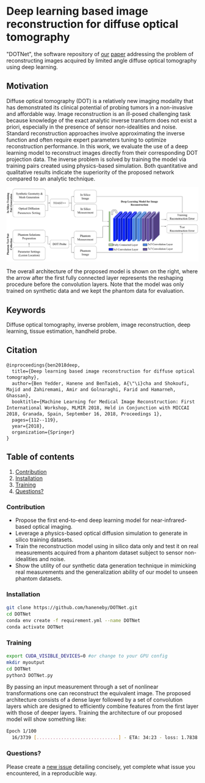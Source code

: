 # Deep learning based image reconstruction for diffuse optical tomography
"DOTNet", the software repository of [our](https://link.springer.com/chapter/10.1007/978-3-030-00129-2_13) [paper](#cite) addressing the problem of reconstructing images acquired by limited angle diffuse optical tomography using deep learning.

## Motivation
Diffuse optical tomography (DOT) is a relatively new imaging modality that has demonstrated its clinical potential of probing tumors in a non-invasive and affordable way. 
Image reconstruction is an ill-posed challenging task because knowledge of the exact analytic inverse transform does not exist a priori, especially in the presence of sensor non-idealities and noise. 
Standard reconstruction approaches involve approximating the inverse function and often require expert parameters tuning to optimize reconstruction performance. 
In this work, we evaluate the use of a deep learning model to reconstruct images directly from their corresponding DOT projection data. 
The inverse problem is solved by training the model via training pairs created using physics-based simulation. 
Both quantitative and qualitative results indicate the superiority of the proposed network compared to an analytic technique.

![Architecture](Images/newFig2.png)

The overall architecture of the proposed model is shown on the right, where the arrow after the first fully connected layer represents the reshaping procedure before the convolution layers. Note that the model was only trained on synthetic data and we kept the phantom data for evaluation.

## Keywords
Diffuse optical tomography, inverse problem, image reconstruction, deep learning, tissue estimation, handheld probe.

## Citation
<a name="Cite"></a>
```bibtext
@inproceedings{ben2018deep,
  title={Deep learning based image reconstruction for diffuse optical tomography},
  author={Ben Yedder, Hanene and BenTaieb, A{\"\i}cha and Shokoufi, Majid and Zahiremami, Amir and Golnaraghi, Farid and Hamarneh, Ghassan},
  booktitle={Machine Learning for Medical Image Reconstruction: First International Workshop, MLMIR 2018, Held in Conjunction with MICCAI 2018, Granada, Spain, September 16, 2018, Proceedings 1},
  pages={112--119},
  year={2018},
  organization={Springer}
}
```
## Table of contents
1. [Contribution](#contribution)
2. [Installation](#install)
3. [Training](#Training)
5. [Questions?](#faq)

### Contribution
<a name="contribution"></a>
- Propose the first end-to-end deep learning model for near-infrared-based optical imaging.
- Leverage a physics-based optical diffusion simulation to generate in silico training datasets. 
- Train the reconstruction model using in silico data only and test it on real measurements acquired from a phantom dataset subject to sensor non-idealities and noise.
- Show the utility of our synthetic data generation technique in mimicking real measurements and the generalization ability of our model to unseen phantom datasets.
  
### Installation
<a name="install"></a>

```bash
git clone https://github.com/haneneby/DOTNet.git  
cd DOTNet
conda env create -f requirement.yml --name DOTNet
conda activate DOTNet
```

### Training

<a name="Training"></a>
```bash
export CUDA_VISIBLE_DEVICES=0 #or change to your GPU config
mkdir myoutput
cd DOTNet
python3 DOTNet.py      

```
By passing an input measurement through a set of nonlinear transformations one can reconstruct the equivalent image. The proposed architecture consists of a dense layer followed by a set of convolution layers which are designed to efficiently combine features from the first layer with those of deeper layers. Training the architecture of our proposed model will show something like:


```bash
Epoch 1/100
  16/3739 [..............................] - ETA: 34:23 - loss: 1.7838
```

### Questions?
<a name="faq"></a>
Please create a [new issue](https://github.com/haneneby/DOTNet/issues/new/choose) detailing concisely, yet complete what issue you encountered, in a reproducible way.

